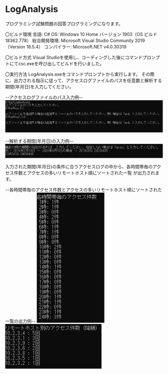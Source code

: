 # LogAnalysis
プログラミング試験問題の回答プログラミングになります。

〇ビルド環境
言語: C# 
OS: Windows 10 Home バージョン 1903（OS ビルド 18362.778） 
総合開発環境: Microsoft Visual Studio Community 2019（Version 16.5.4） 
コンパイラー: Microsoft.NET v4.0.30319 

〇ビルド方式 
Visual Studioを使用し、コーディングした後にコマンドプロンプトにてcsc.exeを呼び出してビルドを行いました。

〇実行方法
LogAnalysis.exeをコマンドプロンプトから実行します。
その際に、出力される指示に従って、アクセスログファイルのパスを任意数と解析する期間(年月日)を入力してください。

--アクセスログファイルのパス入力例--
![入力サンプル1](sample1.PNG)

--解析する期間(年月日)の入力例--
![入力サンプル2](sample2.PNG)

入力された期間(年月日)の条件に合うアクセスログの中から、各時間帯毎のアクセス件数とアクセスの多いリモートホスト順にソートされた一覧
が出力されます。

--各時間帯毎のアクセス件数とアクセスの多いリモートホスト順にソートされた一覧の出力例--
![出力サンプル1](sample3.PNG)   ![出力サンプル2](sample4.PNG)
